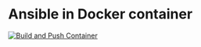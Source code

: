 # Ansible in Docker container

[![Build and Push Container](https://github.com/buluma/ansible-in-containers/actions/workflows/deploy_ansible.yml/badge.svg)](https://github.com/buluma/ansible-in-containers/actions/workflows/deploy_ansible.yml)
